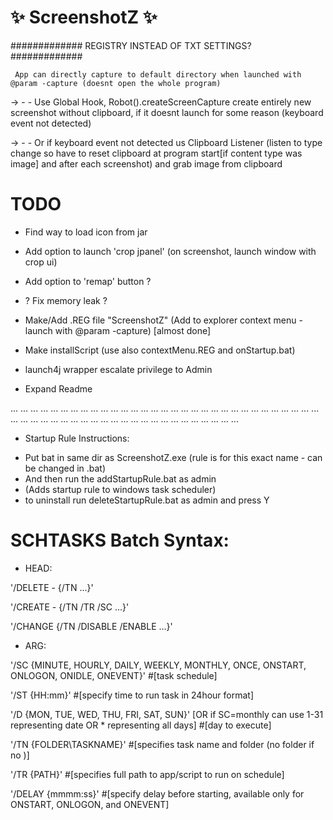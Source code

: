 #            :sparkles: ScreenshotZ :sparkles:

############# REGISTRY INSTEAD OF TXT SETTINGS? #############


     App can directly capture to default directory when launched with @param -capture (doesnt open the whole program)


-> - -    Use Global Hook, Robot().createScreenCapture create entirely new screenshot without clipboard, if it doesnt launch for some reason (keyboard event not detected)

-> - -    Or if keyboard event not detected us Clipboard Listener (listen to type change so have to reset clipboard at program start[if content type was image] and after each screenshot) and grab image from clipboard

# TODO

- Find way to load icon from jar

- Add option to launch 'crop jpanel' (on screenshot, launch window with crop ui)

- Add option to 'remap' button ?

- ? Fix memory leak ?

- Make/Add .REG file "ScreenshotZ" (Add to explorer context menu - launch with @param -capture) [almost done]

- Make installScript (use also contextMenu.REG and onStartup.bat)

- launch4j wrapper escalate privilege to Admin

- Expand Readme


... ... ... ... ... ... ... ... ... ... ... ... ... ... ... ... ... ...
... ... ... ... ... ... ... ... ... ... ... ... ... ... ... ... ... ... 
... ... ... ... ... ... ... ... ... ... ... ... ... ... ... ... ... ... 


- Startup Rule Instructions:
*	Put bat in same dir as ScreenshotZ.exe (rule is for this exact name - can be changed in .bat)
*	And then run the addStartupRule.bat as admin
*	(Adds startup rule to windows task scheduler)
*	to uninstall run deleteStartupRule.bat as admin and press Y



# SCHTASKS Batch Syntax:
* HEAD:

'/DELETE - {/TN ...}'

'/CREATE - {/TN /TR /SC ...}'

'/CHANGE {/TN /DISABLE /ENABLE ...}'

* ARG:

'/SC {MINUTE, HOURLY, DAILY, WEEKLY, MONTHLY, ONCE, ONSTART, ONLOGON, ONIDLE, ONEVENT}' #[task schedule]

'/ST {HH:mm}' #[specify time to run task in 24hour format]

'/D {MON, TUE, WED, THU, FRI, SAT, SUN}' [OR if SC=monthly can use 1-31 representing date OR * representing all days] #[day to execute]

'/TN {FOLDER\TASKNAME}' #[specifies task name and folder (no folder if no \)]

'/TR {PATH}' #[specifies full path to app/script to run on schedule]

'/DELAY {mmmm:ss}' #[specify delay before starting, available only for ONSTART, ONLOGON, and ONEVENT]
